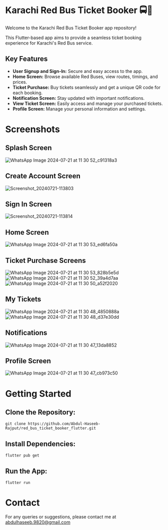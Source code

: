 # Karachi Red Bus Ticket Booker 🚍📱
Welcome to the Karachi Red Bus Ticket Booker app repository!

This Flutter-based app aims to provide a seamless ticket booking experience for Karachi's Red Bus service.

## **Key Features**
+ __User Signup and Sign-In:__ Secure and easy access to the app.
+ __Home Screen:__ Browse available Red Buses, view routes, timings, and prices.
+ __Ticket Purchase:__ Buy tickets seamlessly and get a unique QR code for each booking.
+ __Notification Screen:__ Stay updated with important notifications.
+ __View Ticket Screen:__ Easily access and manage your purchased tickets.
+ __Profile Screen:__ Manage your personal information and settings.
# Screenshots
## __Splash Screen__

![WhatsApp Image 2024-07-21 at 11 30 52_c91318a3](https://github.com/user-attachments/assets/aaa1c2b6-2f80-4adc-a1f1-f8b7f85c8054)

## __Create Account Screen__

![Screenshot_20240721-113803](https://github.com/user-attachments/assets/14bb3033-b1de-468f-80e8-b88a7922b567)

## __Sign In Screen__

![Screenshot_20240721-113814](https://github.com/user-attachments/assets/2825dc43-59b8-4460-bc49-65d112e20744)

## __Home Screen__

![WhatsApp Image 2024-07-21 at 11 30 53_ed6fa50a](https://github.com/user-attachments/assets/fb90d172-6ae1-4012-97fa-1f876b2834ca)

## __Ticket Purchase Screens__

![WhatsApp Image 2024-07-21 at 11 30 53_828b5e5d](https://github.com/user-attachments/assets/bed1a919-0fa1-438c-910b-23195de87ee3)
![WhatsApp Image 2024-07-21 at 11 30 52_39a4d7aa](https://github.com/user-attachments/assets/80cb23ad-a18b-4041-8599-a06d6e76f613)
![WhatsApp Image 2024-07-21 at 11 30 50_a52f2020](https://github.com/user-attachments/assets/ad0d9ea8-01ab-4f5f-ad5f-10d8e0600391)

## __My Tickets__

![WhatsApp Image 2024-07-21 at 11 30 48_4850888a](https://github.com/user-attachments/assets/f1b471c6-aa65-4fe9-975d-7e1fe6848562)
![WhatsApp Image 2024-07-21 at 11 30 48_d37e30dd](https://github.com/user-attachments/assets/28fdc292-a844-4379-acfd-4be7ce31547f)


## __Notifications__

![WhatsApp Image 2024-07-21 at 11 30 47_13da8852](https://github.com/user-attachments/assets/5628fbd3-f053-4b59-990f-9bcbf6217eee)


## __Profile Screen__
![WhatsApp Image 2024-07-21 at 11 30 47_cb973c50](https://github.com/user-attachments/assets/942a1d23-e936-43b8-bccd-f8c3ed0a1267)


# Getting Started
## Clone the Repository:

`git clone https://github.com/Abdul-Haseeb-Rajput/red_bus_ticket_booker_flutter.git`
</br>

## __Install Dependencies:__

`flutter pub get`
</br>
## __Run the App:__

`flutter run`
</br>

# Contact
For any queries or suggestions, please contact me at [abdulhaseeb.9820@gmail.com](mailto:abdulhaseeb.9820@gmail.com)
